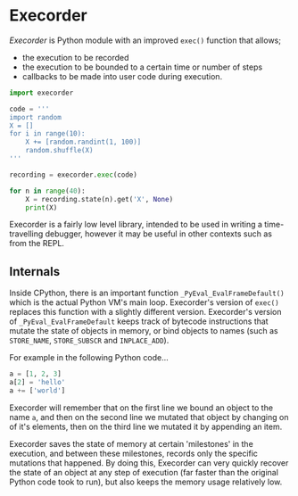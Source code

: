 # Execorder
*Execorder* is Python module with an improved `exec()` function that allows;
 - the execution to be recorded
 - the execution to be bounded to a certain time or number of steps
 - callbacks to be made into user code during execution.

```python
import execorder

code = '''
import random
X = []
for i in range(10):
    X += [random.randint(1, 100)]
    random.shuffle(X)
'''

recording = execorder.exec(code)

for n in range(40):
    X = recording.state(n).get('X', None)
    print(X)

```

Execorder is a fairly low level library, intended to be used in writing a time-travelling debugger, however it may be useful in other contexts such as from the REPL.

## Internals

Inside CPython, there is an important function `_PyEval_EvalFrameDefault()` which is the actual Python VM's main loop. Execorder's version of `exec()` replaces this function with a slightly different version. Execorder's version of `_PyEval_EvalFrameDefault` keeps track of bytecode instructions that mutate the state of objects in memory, or bind objects to names (such as `STORE_NAME`, `STORE_SUBSCR` and `INPLACE_ADD`).

For example in the following Python code...
```python
a = [1, 2, 3]
a[2] = 'hello'
a += ['world']
```
Execorder will remember that on the first line we bound an object to the name `a`, and then on the second line we mutated that object by changing on of it's elements, then on the third line we mutated it by appending an item.

Execorder saves the state of memory at certain 'milestones' in the execution, and between these milestones, records only the specific mutations that happened. By doing this, Execorder can very quickly recover the state of an object at any step of execution (far faster than the original Python code took to run), but also keeps the memory usage relatively low.

